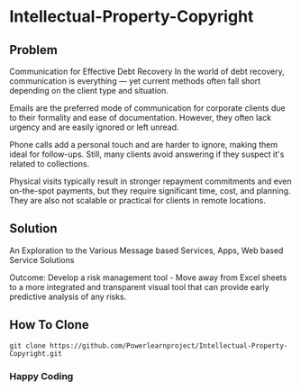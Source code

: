 # Intellectual-Property-Copyright

## Problem
Communication for Effective Debt Recovery
In the world of debt recovery, communication is everything — yet current methods often fall short depending on the client type and situation.

Emails are the preferred mode of communication for corporate clients due to their formality and ease of documentation. However, they often lack urgency and are easily ignored or left unread.

Phone calls add a personal touch and are harder to ignore, making them ideal for follow-ups. Still, many clients avoid answering if they suspect it's related to collections.

Physical visits typically result in stronger repayment commitments and even on-the-spot payments, but they require significant time, cost, and planning. They are also not scalable or practical for clients in remote locations.

## Solution
An Exploration to the Various Message based Services, Apps, Web based Service Solutions

Outcome: Develop a risk management tool - Move away from Excel sheets to a more integrated and transparent visual tool that can provide early predictive analysis of any risks.

## How To Clone
```
git clone https://github.com/Powerlearnproject/Intellectual-Property-Copyright.git
```

### Happy Coding
